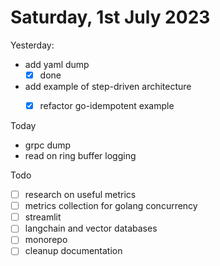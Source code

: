 # Saturday, 1st July 2023

Yesterday:
- add yaml dump
	- [x] done
- add example of step-driven architecture
	- [x] refactor go-idempotent example


Today
- grpc dump
- read on ring buffer logging


Todo
- [ ] research on useful metrics
- [ ] metrics collection for golang concurrency
- [ ] streamlit
- [ ] langchain and vector databases
- [ ] monorepo
- [ ] cleanup documentation
